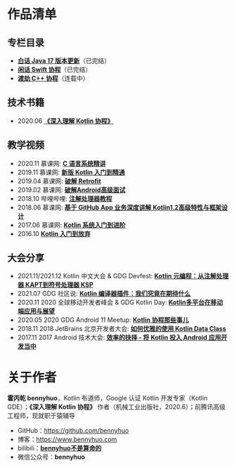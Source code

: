 # 作品清单

## 专栏目录

* [**白话 Java 17 版本更新**](https://book.bennyhuo.com/v/java17-updates/)（已完结）
* [**闲话 Swift 协程**](https://book.bennyhuo.com/v/swift-coroutines/)（已完结）
* [**渡劫 C++ 协程**](https://book.bennyhuo.com/v/cpp-coroutines/)（连载中）

## 技术书籍

* 2020.06 [**《深入理解 Kotlin 协程》**](https://item.jd.com/12898592.html)

## 教学视频

* 2020.11 慕课网: [**C 语言系统精讲**](https://coding.imooc.com/class/463.html)
* 2019.11 慕课网: [**新版 Kotlin 入门到精通**](https://coding.imooc.com/class/398.html)
* 2019.04 慕课网: [**破解 Retrofit**](https://www.imooc.com/learn/1128)
* 2019.02 慕课网: [**破解Android高级面试**](https://coding.imooc.com/class/317.html)
* 2018.10 哔哩哔哩: [**注解处理器教程**](https://www.bilibili.com/video/BV1RW411m7Hk/)
* 2018.06 慕课网: [**基于 GitHub App 业务深度讲解 Kotlin1.2高级特性与框架设计**](https://coding.imooc.com/class/232.html)
* 2017.06 慕课网: [**Kotlin 系统入门到进阶**](http://coding.imooc.com/class/108.html)
* 2016.10 [**Kotlin 入门到放弃**](https://github.com/enbandari/Kotlin-Tutorials)

## 大会分享

* 2021.11/2021.12 Kotlin 中文大会 & GDG Devfest: [**Kotlin 元编程：从注解处理器 KAPT到符号处理器 KSP**](https://www.bilibili.com/video/BV1JY411H7pb)
* 2021.07 GDG 社区说: [**Kotlin 编译器插件：我们究竟在期待什么**](https://www.bilibili.com/video/BV1Tf4y157ku)
* 2020.11 2020 全球移动开发者峰会 & GDG Kotlin Day: [**Kotlin多平台在移动端应用与展望**](https://live.csdn.net/room/zxff716/Dl55vGUZ)
* 2020.05 2020 GDG Android 11 Meetup: [**Kotlin 协程那些事儿**](https://www.bilibili.com/video/BV1MV411z7pM)
* 2018.11 2018 JetBrains 北京开发者大会: [**如何优雅的使用 Kotlin Data Class**](https://v.qq.com/x/page/n08227okqh9.html)
* 2017.11 2017 Android 技术大会: [**效率的抉择 - 将 Kotlin 投入 Android 应用开发当中**](http://play.itdks.com/watch/3740769?player=)

# 关于作者

**霍丙乾 bennyhuo**，Kotlin 布道师，Google 认证 Kotlin 开发专家（Kotlin GDE）；**《深入理解 Kotlin 协程》** 作者（机械工业出版社，2020.6）；前腾讯高级工程师，现就职于猿辅导

* GitHub：https://github.com/bennyhuo
* 博客：https://www.bennyhuo.com
* bilibili：[**bennyhuo不是算命的**](https://space.bilibili.com/28615855)
* 微信公众号：**bennyhuo**
